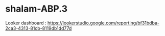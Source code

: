 # shalam-ABP.3

Looker dashboard : https://lookerstudio.google.com/reporting/bf31bdba-2ca3-4313-81cb-8119db1dd77d
